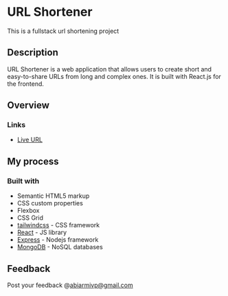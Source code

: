 
# URL Shortener

This is a fullstack url shortening project

## Description
URL Shortener is a web application that allows users to create short and easy-to-share URLs from long and complex ones. It is built with React.js for the frontend.

## Overview

### Links
* [Live URL]()

## My process

### Built with

- Semantic HTML5 markup
- CSS custom properties
- Flexbox
- CSS Grid
- [tailwindcss](https://tailwindcss.com/) - CSS framework
- [React](https://reactjs.org/) - JS library
- [Express](https://expressjs.com/) - Nodejs framework
- [MongoDB](https://www.mongodb.com/) - NoSQL databases
 
 ## Feedback

 Post your feedback @abiarmivp@gmail.com